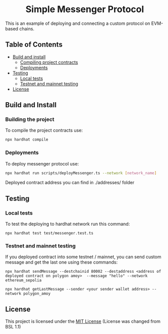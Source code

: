 <div align="center">
  <h1>Simple Messenger Protocol</h1>
</div>

This is an example of deploying and connecting a custom protocol on EVM-based chains.

## Table of Contents

- [Build and install](#build-and-install)
    - [Compiling project contracts](#building-the-project)
    - [Deployments](#protocol-contracts--deployments)
- [Testing](#testing)
    - [Local tests](#local-testing)
    - [Testnet and mainnet testing](#testnet--mainnet-testing)
- [License](LICENSE)


## Build and Install

### Building the project 

To compile the project contracts use:
```bash
npx hardhat compile
```

### Deployments

To deploy messenger protocol use:
```bash
npx hardhat run scripts/deployMessenger.ts --network [network_name]
```

Deployed contract address you can find in ./addresses/ folder


## Testing

### Local tests

To test the deploying to hardhat network run this command:
```shell
npx hardhat test test/messenger.test.ts
```

### Testnet and mainnet testing

If you deployed contract into some testnet / mainnet, you can send custom message and get the last one using these commands:
```shell
npx hardhat sendMessage --destchainid 80002 --destaddress <address of deployed contract on polygon amoy>  --message "hello" --network ethereum_sepolia
```

```shell
npx hardhat getLastMessage --sender <your sender wallet address> --network polygon_amoy
```


## License 
This project is licensed under the [MIT License](LICENSE) (License was changed from BSL 1.1)